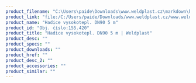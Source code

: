 ```yaml
---
product_filename: "C:\Users\paide\Downloads\www.weldplast.cz\markdown\hadice-vysokotepl-dn90-5-m.md"
product_link: "file:/C:/Users/paide/Downloads/www.weldplast.cz/www.weldplast.cz/hadice-vysokotepl-dn90-5-m"
product_name: "Hadice vysokotepl. DN90 5 m"
product_id: "Obj. číslo:155.420"
product_title: "Hadice vysokotepl. DN90 5 m | Weldplast"
product_desc: ""
product_specs: ""
product_downloads: ""
product_href: ""
product_desc_2: ""
product_accessories: ""
product_similar: ""
---
```

